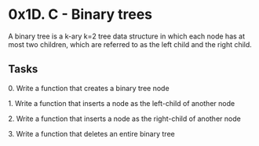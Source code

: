 <h1 class="gap">0x1D. C - Binary trees</h1>
A binary tree is a k-ary k=2 tree data structure in which each node has at most two children, which are referred to as the left child and the right child.
<h2 class="gap">Tasks</h2>
<p>0. Write a function that creates a binary tree node</p>
<p>1. Write a function that inserts a node as the left-child of another node</p>
<p>2. Write a function that inserts a node as the right-child of another node</p>
<p>3. Write a function that deletes an entire binary tree</p>

